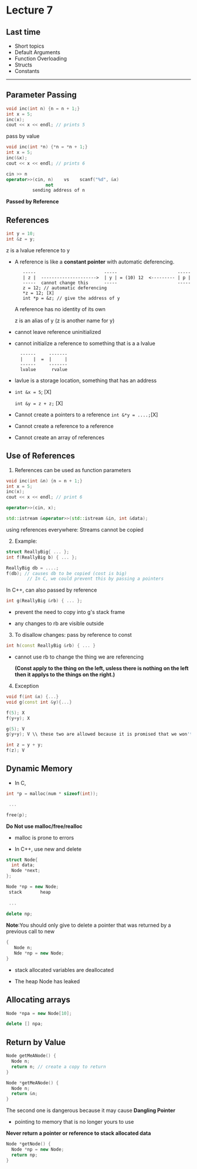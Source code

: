 # Lecture 7
## Last time
- Short topics
- Default Arguments
- Function Overloading
- Structs
- Constants

-----------------------

## Parameter Passing
```c++
void inc(int n) {n = n + 1;}
int x = 5;
inc(x);
cout << x << endl; // prints 5
```
pass by value
```c++
void inc(int *n) {*n = *n + 1;}
int x = 5;
inc(&x);
cout << x << endl; // prints 6
```

```c++
cin >> n
operator>>(cin, n)    vs    scanf("%d", &x)
               not
          sending address of n
```
__Passed by Reference__

## References
```c++
int y = 10;
int &z = y;
```
z is a lvalue reference to y

- A reference is like a __constant pointer__ with automatic deferencing.
  
         -----                          -----                       -----
         | z |  --------------------->  | y | = (10) 12  <--------- | p |
         -----  cannot change this      -----                       -----
         z = 12; // automatic deferencing
         *z = 12; [X]
         int *p = &z; // give the address of y

  A reference has no identity of its own
  
  z is an alias of y (z is another name for y)
  
- cannot leave reference uninitialized
  
- cannot initialize a reference to something that is a a lvalue
  
        ------     -------
        |    |  =  |     |
        ------     -------
        lvalue      rvalue

- lavlue is a storage location, something that has an address

- `int &x = 5`; [X]

  `int &y = z + z;` [X]
  
- Cannot create a pointers to a reference
  `int &*y = ....;`[X]
  
- Cannot create a reference to a reference

- Cannot create an array of references

## Use of References
 1. References can be used as function parameters
 
 ```c++
 void inc(int &n) {n = n + 1;}
 int x = 5;
 inc(x);
 cout << x << endl; // print 6
 ```
 ```c++
 operator>>(cin, x);
 
 std::istream &operator>>(std::istream &in, int &data);
 ```
 using references everywhere: Streams cannot be copied

 2. Example:
  ```c++
  struct ReallyBig{ ... };
  int f(ReallyBig b) { ... };
  
  ReallyBig db = ....;
  f(db); // causes db to be copied (cost is big)
          // In C, we could prevent this by passing a pointers
  ```
  In C++, can also passed by reference
  ```c++
  int g(ReallyBig &rb) { ... };
  ```
   - prevent the need to copy into g's stack frame
  
   - any changes to rb are visible outside
  
 3. To disallow changes: pass by reference to const
  ```c++
  int h(const ReallyBig &rb) { ... }
  ```
  - cannot use rb to change the thing we are referencing
  
    __(Const apply to the thing on the left, usless there is nothing on the left then it applys to the things on the right.)__

 4. Exception
  ```c++
  void f(int &x) {...}
  void g(const int &y){...}
  
  f(5); X
  f(y+y); X
  
  g(5); V
  g(y+y); V \\ these two are allowed because it is promised that we won't change the value itself.
  
  int z = y + y;
  f(z); V
  ```
  
## Dynamic Memory
- In C,
 ```c
 int *p = malloc(num * sizeof(int));
 
  ...
 
 free(p);
 ```
 __Do Not use malloc/free/realloc__
 
 - malloc is prone to errors
 
- In C++, use new and delete
 ```c++
 struct Node{
   int data;
   Node *next;
 };
 
 Node *np = new Node;
  stack       heap
  
  ...
  
 delete np;
 ```
 __Note__:You should only give to delete a pointer that was returned by a previous call to new
 
 ```c++
 {
    Node n;
    Nde *np = new Node;
 }
 ```
 - stack allocated variables are deallocated
 
 - The heap Node has leaked
 
## Allocating arrays
  ```c++
  Node *npa = new Node[10];
  
  delete [] npa;
  ```
  
## Return by Value
  ```c++
  Node getMeANode() {
    Node n;
    return n; // create a copy to return
  }
  
  Node *getMeANode() {
    Node n;
    return &n;
  }
  ```
  The second one is dangerous because it may cause __Dangling Pointer__
  
  - pointing to memory that is no longer yours to use
  
  __Never return a pointer or reference to stack allocated data__
  
  ```c++
  Node *getNode() {
    Node *np = new Node;
    return np;
  }
  ```

























